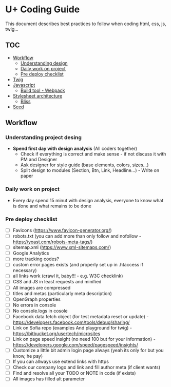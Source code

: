 # U+ Coding Guide

This document describes best practices to follow when coding html, css, js, twig...

## TOC

- [Workflow](WORKFLOW.md)
	- [Understanding design](#design)
	- [Daily work on project](#daily-work-on-project)
	- [Pre deploy checklist](#pre-deploy-checklist)
- [Twig](./twig/TWIG.md)    
- [Javascript](https://github.com/usertech/javascript-guide/)
	- [Build tool - Webpack](https://github.com/usertech/javascript-guide/blob/master/OUR_BUILD_TOOL.md)
- [Stylesheet architecture](./css/CSS.md)
  - [Bliss](./css/BLISS.md)
- [Seed](./seed/SEED.md)


## Workflow

### Understanding project desing <a id="design"></a>

- **Spend first day with design analysis** (All coders together)
	- Check if everything is correct and make sense - if not discuss it with PM and Designer
	- Ask designer for style guide (base elements, colors, sizes...)
	- Split design to modules (Section, Btn, Link, Headline...) - Write on paper

### Daily work on project
- Every day spend 15 minut with design analysis, everyone to know what is done and what remains to be done

### Pre deploy checklist
- [ ] Favicons (https://www.favicon-generator.org/)
- [ ] robots.txt (you can add more than only follow and nofollow - https://yoast.com/robots-meta-tags/)
- [ ] sitemap.xml (https://www.xml-sitemaps.com/)
- [ ] Google Analytics
- [ ] more tracking codes?
- [ ] custom error pages exists (and properly set up in .htaccess if necessary)
- [ ] all links work (crawl it, baby!!! - e.g. W3C checklink)
- [ ] CSS and JS in least requests and minified
- [ ] All images are compressed
- [ ] titles and metas (particularly meta description)
- [ ] OpenGraph properties
- [ ] No errors in console
- [ ] No console.logs in cosole
- [ ] Facebook data fetch object (for test metadata reset or update) - https://developers.facebook.com/tools/debug/sharing/
- [ ] Link on Sofia repo (examples And playground for twig) - https://bitbucket.org/usertech/microsites
- [ ] Link on page speed insight (no need 100 but for your information) - https://developers.google.com/speed/pagespeed/insights/
- [ ] Customize a little bit admin login page always (yeah its only for  but you know, he pay)
- [ ] If you can allways use extend links with https
- [ ] Check our company logo and link and fill author meta (if client wants)
- [ ] Find and resolve all your TODO or NOTE in code (if exists)
- [ ] All images has filled alt parameter
